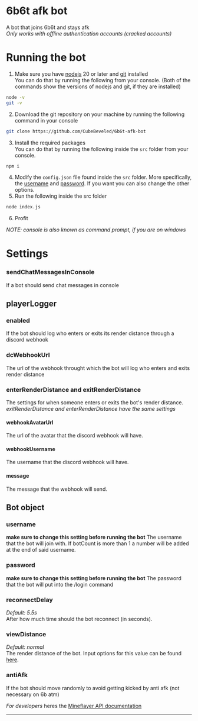 # 6b6t afk bot
A bot that joins 6b6t and stays afk<br>
*Only works with offline authentication accounts (cracked accounts)*

# Running the bot
1. Make sure you have [nodejs](https://nodejs.org/en) 20 or later and [git](https://git-scm.com/) installed<br>
You can do that by running the following from your console. (Both of the commands show the versions of nodejs and git, if they are installed)
```sh
node -v
git -v
```
2. Download the git repository on your machine by running the following command in your console
```sh
git clone https://github.com/CubeBeveled/6b6t-afk-bot
```
3. Install the required packages<br>
You can do that by running the following inside the `src` folder from your console.
```sh
npm i
```
4. Modify the `config.json` file found inside the `src` folder. More specifically, the [username](https://github.com/CubeBeveled/6b6t-afk-bot?tab=readme-ov-file#username) and [password](https://github.com/CubeBeveled/6b6t-afk-bot?tab=readme-ov-file#username). If you want you can also change the other options.
5. Run the following inside the src folder
```sh
node index.js
```
6. Profit

*NOTE: console is also known as command prompt, if you are on windows*
# Settings
### sendChatMessagesInConsole
If a bot should send chat messages in console

## playerLogger
### enabled
If the bot should log who enters or exits its render distance through a discord webhook

### dcWebhookUrl
The url of the webhook throught which the bot will log who enters and exits render distance

### enterRenderDistance and exitRenderDistance
The settings for when someone enters or exits the bot's render distance.<br>
*exitRenderDistance and enterRenderDistance have the same settings*

#### webhookAvatarUrl
The url of the avatar that the discord webhook will have.

#### webhookUsername
The username that the discord webhook will have.

#### message
The message that the webhook will send.

## Bot object
### username
**make sure to change this setting before running the bot**
The username that the bot will join with. If botCount is more than 1 a number will be added at the end of said username.

### password
**make sure to change this setting before running the bot**
The password that the bot will put into the /login command

### reconnectDelay
*Default: 5.5s*<br>
After how much time should the bot reconnect (in seconds).

### viewDistance
*Default: normal*<br>
The render distance of the bot. Input options for this value can be found [here](https://github.com/PrismarineJS/mineflayer/blob/master/docs/api.md#botsettingsviewdistance).

### antiAfk
If the bot should move randomly to avoid getting kicked by anti afk (not necessary on 6b atm)

*For developers* heres the [Mineflayer API documentation](https://github.com/PrismarineJS/mineflayer/blob/master/docs/api.md)

___
